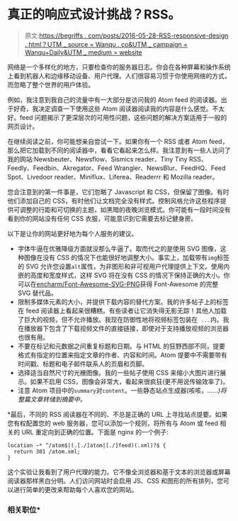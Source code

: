 # 真正的响应式设计挑战？RSS。

> 原文:[https://begriffs . com/posts/2016-05-28-RSS-responsive-design . html？UTM _ source = Wanqu . co&UTM _ campaign = Wanqu+Daily&UTM _ medium = website](https://begriffs.com/posts/2016-05-28-rss-responsive-design.html?utm_source=wanqu.co&utm_campaign=Wanqu+Daily&utm_medium=website)

网络是一个多样化的地方，只要检查你的服务器日志。你会在各种屏幕和操作系统上看到机器人和边缘移动设备、用户代理。人们很容易习惯于你使用网络的方式，而忽略了整个世界的用户体验。

例如，我注意到我自己的流量中有一大部分是访问我的 Atom feed 的阅读器。出于好奇，我决定调查一下使用这些 Atom 阅读器阅读我的内容是什么感觉。不太好。feed 问题揭示了更深层次的可用性问题，这些问题的解决方案适用于一般的网页设计。

在继续阅读之前，你可能想亲自尝试一下。如果你有一个 RSS 或者 Atom feed，那么把它加载到不同的阅读器中，看看它看起来怎么样。我注意到有一些人访问了我的网站:Newsbeuter、Newsflow、Sismics reader、Tiny Tiny RSS、Feedly、Feedbin、Akregator、Feed Wrangler、NewsBlur、FeedHQ、Feed Spot、Livedoor reader、Miniflux、Liferea、Readerrr 和 Mozilla reader。

您会注意到的第一件事是，它们忽略了 Javascript 和 CSS，但保留了图像。有时他们添加自己的 CSS，有时他们让文档完全没有样式。控制风格允许这些程序提供可调整的行距和可切换的主题，如黑暗的夜晚浏览模式。你可能有一段时间没有看到你的网站没有任何 CSS 衣服，可能意识到它需要去标记健身房。

以下是让你的网站更好地为每个人服务的建议。

*   字体牛逼在优雅降级方面就没那么牛逼了。取而代之的是使用 SVG 图像，这种图像在没有 CSS 的情况下也能很好地调整大小。事实上，加载带有`img`标签的 SVG 允许您设置`alt`属性，为非图形和非可视用户代理提供上下文。使用内嵌的高度和宽度样式，这样 SVG 将在没有 CSS 的情况下保持正确的大小。你可以在[encharm/Font-Awesome-SVG-PNG](https://github.com/encharm/Font-Awesome-SVG-PNG)获得 Font-Awesome 的完整 SVG 替代品。
*   限制多媒体元素的大小，并提供下载内容的替代方案。我的许多帖子上的标签在 feed 阅读器上看起来很糟糕。有些读者让它消失得无影无踪！其他人加载了巨大的视频，但不允许播放。我现在防御性地将视频标签包装在` ...`内。我在播放器下包含了下载视频文件的直接链接，即使对于支持播放视频的浏览器也很有用。
*   不要在标记和元数据之间重复标题和日期。与 HTML 的狂野西部不同，提要格式有指定的位置来指定文章的作者、内容和时间。Atom 提要中不需要带有时间戳、标题和电子邮件联系人的页眉和页脚。
*   选择适当自然尺寸的光栅图像。我的一些帖子使用 CSS 来缩小大图片进行展示。如果不启用 CSS，图像会非常大，看起来很疯狂(更不用说传输效率了)。
*   注意 Atom 项目中的`summary`对`content`。一些静态站点生成器(咳咳，*……)将整篇文章转储到摘要中。*

 *最后，不同的 RSS 阅读器在不同的、不总是正确的 URL 上寻找站点提要。如果您有权配置您的 web 服务器，您可以添加一个规则，将所有与 Atom 或 feed 相关的 URL 重定向到正确的位置。下面是 nginx 的一个例子:

```
location ~* ^/atom$|(.[./]atom|[./]feed)(.xml)?$ {
  return 301 /atom.xml;
}
```

这个实验让我看到了用户代理的能力。它不像全浏览器和基于文本的浏览器或屏幕阅读器那样黑白分明。人们访问网站时会启用 JS、CSS 和图形的所有排列，您可以进行简单的更改来帮助每个人喜欢您的网站。

### 相关职位*